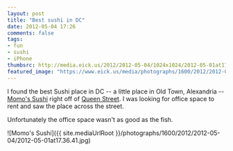 ```yaml
---
layout: post
title: "Best sushi in DC"
date: 2012-05-04 17:26
comments: false
tags:
- fun
- sushi
- iPhone
thumbsrc: http://media.eick.us/2012/2012-05-04/1024x1024/2012-05-01at17.36.41.jpg
featured_image: "https://www.eick.us/media/photographs/1600/2012/2012-05-04/2012-05-01at17.36.41.jpg"
---
```

I found the best Sushi place in DC -- a little place in Old Town, Alexandria -- [Momo's Sushi](http://mymomosushi.com/) right off of [Queen Street](http://maps.google.com/maps?q=momo+sushi+old+town&ll=38.807644,-77.041476&spn=0.010885,0.018947&client=safari&oe=UTF-8&fb=1&gl=us&hq=momo+sushi+old+town&cid=0,0,16902355595661083222&t=m&z=16&iwloc=A).  I was looking for office space to rent and saw the place across the street.

Unfortunately the office space wasn't as good as the fish.



![Momo's Sushi]({{ site.mediaUrlRoot }}/photographs/1600/2012/2012-05-04/2012-05-01at17.36.41.jpg)

